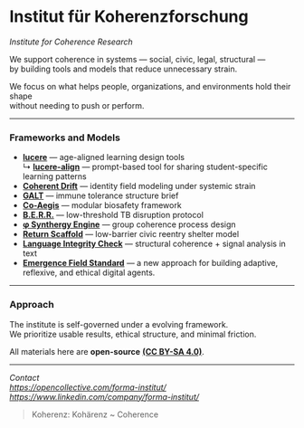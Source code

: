 # Institut für Koherenzforschung 
*Institute for Coherence Research*

We support coherence in systems — social, civic, legal, structural —  
by building tools and models that reduce unnecessary strain.

We focus on what helps people, organizations, and environments hold their shape  
without needing to push or perform.

---

### Frameworks and Models

- [**lucere**](public/education/lucere) — age-aligned learning design tools  
  ↳ [**lucere-align**](public/education/lucere-align) — prompt-based tool for sharing student-specific learning patterns
- [**Coherent Drift**](public/cognitive-social-systems) — identity field modeling under systemic strain  
- [**GALT**](public/health) — immune tolerance structure brief  
- [**Co-Aegis**](public/tech/medicine) — modular biosafety framework  
- [**B.E.R.R.**](public/health) — low-threshold TB disruption protocol 
- [**φ Synthergy Engine**](public/synthergy-engine) — group coherence process design  
- [**Return Scaffold**](public/return-scaffold) — low-barrier civic reentry shelter model  
- [**Language Integrity Check**](public/help) — structural coherence + signal analysis in text
- [**Emergence Field Standard**](public/EFS)  —  a new approach for building adaptive, reflexive, and ethical digital agents.

---

### Approach

The institute is self-governed under a evolving framework.  
We prioritize usable results, ethical structure, and minimal friction.

All materials here are **open-source** [**(CC BY-SA 4.0)**](LICENSE.md).

---

*Contact*  
*https://opencollective.com/forma-institut/*  
*https://www.linkedin.com/company/forma-institut/*

> Koherenz: Kohärenz ~ Coherence <!-- *sigh* -A -->
